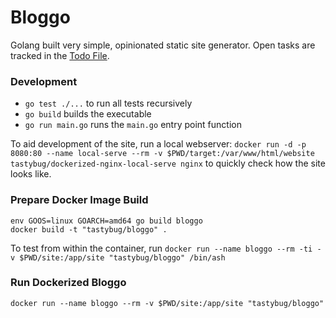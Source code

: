 # Bloggo

Golang built very simple, opinionated static site generator.
Open tasks are tracked in the [Todo File](./todo.diff).

### Development

* `go test ./...` to run all tests recursively
* `go build` builds the executable
* `go run main.go` runs the `main.go` entry point function

To aid development of the site, run a local webserver: 
`docker run -d -p 8080:80 --name local-serve --rm -v $PWD/target:/var/www/html/website tastybug/dockerized-nginx-local-serve nginx`
to quickly check how the site looks like.

### Prepare Docker Image Build
```shell script
env GOOS=linux GOARCH=amd64 go build bloggo
docker build -t "tastybug/bloggo" .
```
To test from within the container, run
`docker run --name bloggo --rm -ti -v $PWD/site:/app/site "tastybug/bloggo" /bin/ash
`

### Run Dockerized Bloggo
```shell script
docker run --name bloggo --rm -v $PWD/site:/app/site "tastybug/bloggo"
```
